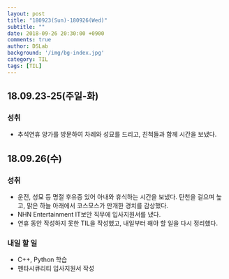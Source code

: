 ```yaml
---
layout: post
title: "180923(Sun)-180926(Wed)"
subtitle: ""
date: 2018-09-26 20:30:00 +0900
comments: true
author: DSLab
background: '/img/bg-index.jpg'
category: TIL
tags: [TIL]
---
```


## 18.09.23-25(주일-화)
### 성취
  - 추석연휴 양가를 방문하여 차례와 성묘를 드리고, 친척들과 함께 시간을 보냈다.

## 18.09.26(수)
### 성취
  - 운전, 성묘 등 명절 후유증 있어 아내와 휴식하는 시간을 보냈다. 탄천을 걸으며 높고, 맑은 하늘 아래에서 코스모스가 만개한 경치를 감상했다.
  - NHN Entertainment IT보안 직무에 입사지원서를 냈다.
  - 연휴 동안 작성하지 못한 TIL을 작성했고, 내일부터 해야 할 일을 다시 정리했다.

### 내일 할 일
  - C++, Python 학습
  - 펜타시큐리티 입사지원서 작성

